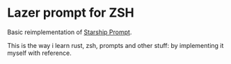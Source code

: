 # Lazer prompt for ZSH

Basic reimplementation of [Starship Prompt](https://github.com/starship/starship).

This is the way i learn rust, zsh, prompts and other stuff: by implementing it myself with reference.

